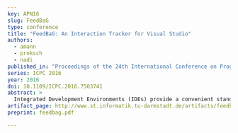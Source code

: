 ```yaml
---
key: APN16
slug: FeedBaG
type: conference
title: "FeedBaG: An Interaction Tracker for Visual Studio"
authors:
  - amann
  - proksch
  - nadi
published_in: "Proceedings of the 24th International Conference on Program Comprehension"
series: ICPC 2016
year: 2016
doi: 10.1109/ICPC.2016.7503741
abstract: >
  Integrated Development Environments (IDEs) provide a convenient standalone solution that supports developers during various phases of software development. In order to provide better support for developers within such IDEs, we need to understand how developers use them. To infer useful conclusions, such information should be gathered for different types of IDEs, for different programming languages, and in different development settings. In this paper, we present FeedBaG, an extension for Visual Studio that tracks developers' interactions with the IDE. FeedBaG generates a rich stream of interaction events and provides means for developers to review and submit the data to a server. We recently used the tool in a study, recording more than 6,300 hours of work time. Future studies with different user groups are needed to explore and compare IDE-usage aspects, like code-comprehension assistance, in detail. Therefore, we publish FeedBaG and encourage other researchers to use it as well.
artifact_page: http://www.st.informatik.tu-darmstadt.de/artifacts/feedbag/
preprint: feedbag.pdf

---
```

